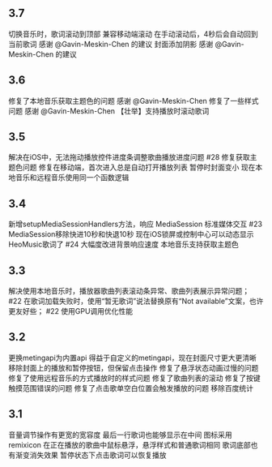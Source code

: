## 3.7
切换音乐时，歌词滚动到顶部
兼容移动端滚动
在手动滚动后，4秒后会自动回到当前歌词 感谢 @Gavin-Meskin-Chen 的建议
封面添加阴影 感谢 @Gavin-Meskin-Chen 的建议

## 3.6
修复了本地音乐获取主题色的问题 感谢 @Gavin-Meskin-Chen
修复了一些样式问题 感谢 @Gavin-Meskin-Chen
【壮举】支持播放时滚动歌词

## 3.5
解决在iOS中，无法拖动播放控件进度条调整歌曲播放进度问题 #28
修复获取主题色问题
修复在移动端，首次进入总是自动打开播放列表
暂停时封面变小
现在本地音乐和远程音乐使用同一个函数逻辑

## 3.4
新增setupMediaSessionHandlers方法，响应 MediaSession 标准媒体交互 #23
MediaSession移除快进10秒和快退10秒
现在iOS锁屏或控制中心可以动态显示HeoMusic歌词了 #24
大幅度改进背景响应速度
本地音乐支持获取主题色

## 3.3
解决使用本地音乐时，播放器歌曲列表滚动条异常、歌曲列表展示异常问题； #22
在歌词加载失败时，使用“暂无歌词”说法替换原有“Not available”文案，也许更友好些； #22
使用GPU调用优化性能

## 3.2
更换metingapi为内置api
得益于自定义的metingapi，现在封面尺寸更大更清晰
移除封面上的播放和暂停按钮，但保留点击操作
修复了悬浮状态动画过慢的问题
修复了使用远程音乐的方式播放时的样式问题
修复了歌曲列表的滚动
修复了按键触摸范围错误的问题
修复了点击歌单空白位置会触发播放的问题
移除百度统计

## 3.1

音量调节操作有更宽的宽容度
最后一行歌词也能够显示在中间
图标采用remixicon
在正在播放的歌曲中鼠标悬浮，悬浮样式和普通歌词相同
歌词底部也有渐变消失效果
暂停状态下点击歌词可以恢复播放